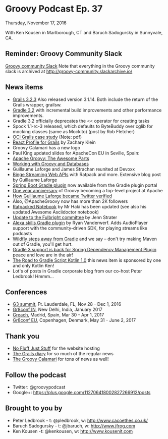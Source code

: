 # Groovy Podcast Ep. 37

Thursday, November 17, 2016

With Ken Kousen in Marlborough, CT and Baruch Sadogursky in Sunnyvale, CA.

## Reminder: Groovy Community Slack

[Groovy community Slack](https://groovycommunity.com/) Note that everything in the Groovy community slack is archived at http://groovy-community.slackarchive.io/

## News items

* [Grails 3.2.3](https://github.com/grails/grails-core/releases/tag/v3.2.3) Also released version 3.1.14. Both include the return of the Grails wrapper, grailsw.
* [Gradle 3.2](https://github.com/gradle/gradle/releases/tag/v3.2.0) with incremental build improvements and other performance improvements.
 * Gradle 3.2 officially deprecates the << operator for creating tasks
* Spock 1.1-rc-3 released, which defaults to ByteBuddy over cglib for mocking classes (same as Mockito) (post by Rob Fletcher)
* [OCI Grails case study](https://www.ociweb.com/files/2714/7888/5796/compressed_RGA_Casestudy_GENERAL_Digital_SmallFile.pdf) (Note: pdf)
* [React Profile for Grails](http://grailsblog.objectcomputing.com/posts/2016/11/14/introducing-the-react-profile-for-grails.html) by Zachary Klein
* Groovy Calamari has a new logo
* Paul King updated slides for ApacheCon EU in Seville, Spain:
 * [Apache Groovy: The Awesome Parts](http://www.slideshare.net/paulk_asert/awesome-groovy)
 * [Working with Groovy and Databases](http://www.slideshare.net/paulk_asert/groovy-databases)
* Guillaume Laforge and James Strachan reunited at Devoxx
* [Binge Streaming Web APIs](https://glaforge.appspot.com/article/binge-streaming-web-apis-with-ratpack-cloud-endpoints-app-engine-flex-and-streamdata-io) with Ratpack and more. Extensive blog post by Guillaume Laforge
* [Spring Boot Gradle plugin](https://plugins.gradle.org/plugin/org.springframework.boot) now available from the Gradle plugin portal
* [One year anniversary](https://twitter.com/theasf/status/794545409981108224) of Groovy becoming a top-level project at Apache
* [How Guillaume Laforge became Twitter verified](https://glaforge.appspot.com/article/becoming-twitter-verified)
* Also, @ApacheGroovy now has more than 2K followers
* [Ratpacked Notebook](https://mrhaki.blogspot.com/2016/11/ratpacked-notebook-is-updated.html) by Mr Haki has been updated (see also his updated Awesome Asciidoctor notebook)
* [Update to the Fulbright committee](https://jennstrater.blogspot.dk/2016/11/fulbright-update-november-2016.html) by Jenn Strater
* [Alexa skills Gradle plugin](https://bintray.com/rvanderwerf/alexa-skills/alexa-skills/0.1.2) by Ryan Vanderwerf. Adds AudioPlayer support with the community-driven SDK, for playing streams like podcasts
* [Wildfly steps away from Gradle](wildfly-swarm.io/posts/announcing-wildfly-swarm-2016-11-0#_gradle_sigh) and we say – don't try making Maven out of Gradle, you'll get hurt.
* [Gradle 3 support is back for Spring Dependency Management Plugin](https://github.com/spring-gradle-plugins/dependency-management-plugin/issues/122) peace and love are in the air!
* [ The Road to Gradle Script Kotlin 1.0](https://blog.gradle.org/kotlin-scripting-update) this news item is sponsored by one and only Kotlin Ken!
 * Lot's of posts in Gradle corporate blog from our co-host Peter Ledbrook! Hmmm...


## Conferences

* [G3 summit](http://g3summit.com), Ft. Lauderdale, FL, Nov 28 - Dec 1, 2016
* [Gr8conf IN](http://gr8conf.in), New Delhi, India, January 2017
* [Greach](http://greachconf.com/), Madrid, Spain, Mar 30 - Apr 1, 2017
* [Gr8conf EU](http://gr8conf.eu), Copenhagen, Denmark, May 31 - June 2, 2017

## Thank you

* [No Fluff Just Stuff](https://nofluffjuststuff.com/home/main) for the website hosting
* [The Grails diary](http://grydeske.net/news) for so much of the regular news
* [The Groovy Calamari](http://groovycalamari.com/) for tons of news as well!

## Follow the podcast

* Twitter: @groovypodcast
* Google+: https://plus.google.com/112706418002827266912/posts

## Brought to you by

* Peter Ledbrook - t: @pledbrook, w: http://www.cacoethes.co.uk/
* Baruch Sadogursky - t: @jbaruch, w: http://www.jfrog.com
* Ken Kousen -t: @kenkousen, w: http://www.kousenit.com
